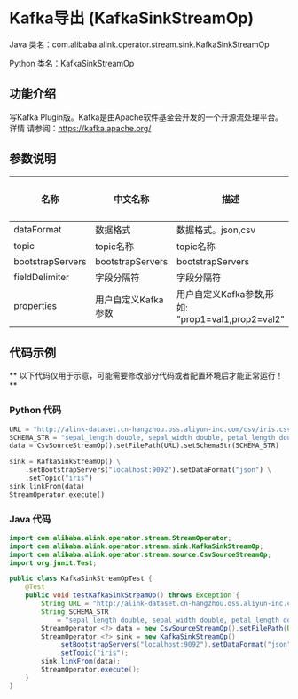 # Kafka导出 (KafkaSinkStreamOp)
Java 类名：com.alibaba.alink.operator.stream.sink.KafkaSinkStreamOp

Python 类名：KafkaSinkStreamOp


## 功能介绍
写Kafka Plugin版。Kafka是由Apache软件基金会开发的一个开源流处理平台。详情
            请参阅：https://kafka.apache.org/

## 参数说明

| 名称 | 中文名称 | 描述 | 类型 | 是否必须？ | 默认值 |
| --- | --- | --- | --- | --- | --- |
| dataFormat | 数据格式 | 数据格式。json,csv | String | ✓ |  |
| topic | topic名称 | topic名称 | String | ✓ |  |
| bootstrapServers | bootstrapServers | bootstrapServers | String | ✓ |  |
| fieldDelimiter | 字段分隔符 | 字段分隔符 | String |  | "," |
| properties | 用户自定义Kafka参数 | 用户自定义Kafka参数,形如: "prop1=val1,prop2=val2" | String |  | null |



## 代码示例

** 以下代码仅用于示意，可能需要修改部分代码或者配置环境后才能正常运行！**

### Python 代码
```python
URL = "http://alink-dataset.cn-hangzhou.oss.aliyun-inc.com/csv/iris.csv";
SCHEMA_STR = "sepal_length double, sepal_width double, petal_length double, petal_width double, category string";
data = CsvSourceStreamOp().setFilePath(URL).setSchemaStr(SCHEMA_STR)

sink = KafkaSinkStreamOp() \
    .setBootstrapServers("localhost:9092").setDataFormat("json") \
    .setTopic("iris")
sink.linkFrom(data)
StreamOperator.execute()
```
### Java 代码
```java
import com.alibaba.alink.operator.stream.StreamOperator;
import com.alibaba.alink.operator.stream.sink.KafkaSinkStreamOp;
import com.alibaba.alink.operator.stream.source.CsvSourceStreamOp;
import org.junit.Test;

public class KafkaSinkStreamOpTest {
	@Test
	public void testKafkaSinkStreamOp() throws Exception {
		String URL = "http://alink-dataset.cn-hangzhou.oss.aliyun-inc.com/csv/iris.csv";
		String SCHEMA_STR
			= "sepal_length double, sepal_width double, petal_length double, petal_width double, category string";
		StreamOperator <?> data = new CsvSourceStreamOp().setFilePath(URL).setSchemaStr(SCHEMA_STR);
		StreamOperator <?> sink = new KafkaSinkStreamOp()
			.setBootstrapServers("localhost:9092").setDataFormat("json")
			.setTopic("iris");
		sink.linkFrom(data);
		StreamOperator.execute();
	}
}
```
